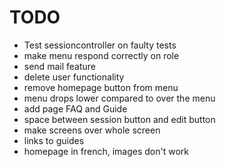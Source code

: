 # TODO

- Test sessioncontroller on faulty tests
- make menu respond correctly on role
- send mail feature
- delete user functionality
- remove homepage button from menu
- menu drops lower compared to over the menu
- add page FAQ and Guide
- space between session button and edit button
- make screens over whole screen
- links to guides
- homepage in french, images don't work

